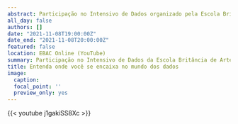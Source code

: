 ```yaml
---
abstract: Participação no Intensivo de Dados organizado pela Escola Britância de Artes Criativas & Tecnologia (EBAC), falando sobre os principais papeis na carreira de dados.
all_day: false
authors: []
date: "2021-11-08T19:00:00Z"
date_end: "2021-11-08T20:00:00Z"
featured: false
location: EBAC Online (YouTube)
summary: Participação no Intensivo de Dados da Escola Britância de Artes Criativas & Tecnologia (EBAC). 
title: Entenda onde você se encaixa no mundo dos dados
image:
  caption:
  focal_point: ''
  preview_only: yes  
---
```


{{< youtube j1gakiSS8Xc >}}
